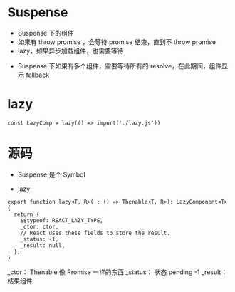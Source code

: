 # Suspense

- Suspense 下的组件
- 如果有 throw promise ，会等待 promise 结束，直到不 throw promise
- lazy，如果异步加载组件，也需要等待

* Suspense 下如果有多个组件，需要等待所有的 resolve，在此期间，组件显示 fallback

# lazy

```
const LazyComp = lazy(() => import('./lazy.js'))
```

# 源码

- Suspense 是个 Symbol

- lazy

```
export function lazy<T, R>( : () => Thenable<T, R>): LazyComponent<T> {
  return {
    $$typeof: REACT_LAZY_TYPE,
    _ctor: ctor,
    // React uses these fields to store the result.
    _status: -1,
    _result: null,
  };
}
```

\_ctor： Thenable 像 Promise 一样的东西
\_status： 状态 pending -1
\_result：结果组件
